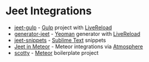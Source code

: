 # Jeet Integrations

- [jeet-gulp](https://github.com/muraken720/jeet-gulp) - [Gulp](http://gulpjs.com) project with [LiveReload](http://livereload.com)
- [generator-jeet](https://github.com/juliancwirko/generator-jeet) - [Yeoman](http://yeoman.io/) generator with [LiveReload](http://livereload.com)
- [jeet-snippets](https://github.com/markalfred/jeet-snippets) - [Sublime Text](http://www.sublimetext.com) snippets
- [Jeet in Meteor](http://atmospherejs.com/?q=jeet) - Meteor integrations via [Atmosphere](http://atmospherejs.com)
- [scotty](https://github.com/juliancwirko/scotty) - [Meteor](http://meteor.com) boilerplate project
